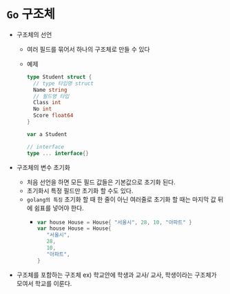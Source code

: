 # `Go` 구조체

- 구조체의 선언

  - 여러 필드를 묶어서 하나의 구조체로 만들 수 있다
  - 예제

    ```go
    type Student struct {
      // type 타입명 struct
      Name string
      // 필드명 타입
      Class int
      No int
      Score float64
    }

    var a Student

    // interface
    type ... interface{}
    ```

- 구조체의 변수 초기화
  - 처음 선언을 하면 모든 필드 값들은 기본값으로 초기화 된다.
  - 초기화시 특정 필드만 초기화 할 수도 있다.
  - `golang의 특징` 초기화 할 때 한 줄이 아닌 여러줄로 초기화 할 때는 마지막 값 뒤에 쉼표를 넣어야 한다.
    - ```go
      var house House = House{ "서울시", 28, 10, "아파트" }
      var house House = House{
         "서울시",
         28,
         10,
         "아파트",
      }
      ```
- 구조체를 포함하는 구조체 ex) 학교안에 학생과 교사/ 교사, 학생이라는 구조체가 모여서 학교를 이룬다.
